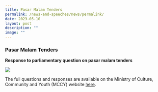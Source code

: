 ```yaml
---
title: Pasar Malam Tenders
permalink: /news-and-speeches/news/permalink/
date: 2023-05-10
layout: post
description: ""
image: ""
---
```

### Pasar Malam Tenders
**Response to parliamentary question on pasar malam tenders**

![](/images/NewsRoom/Parliament%20House.jpg)

The full questions and responses are available on the Ministry of Culture, Community and Youth (MCCY) website [here](https://www.mccy.gov.sg/about-us/news-and-resources/parliamentary-matters/2023/May/Pasar-malam-tenders).